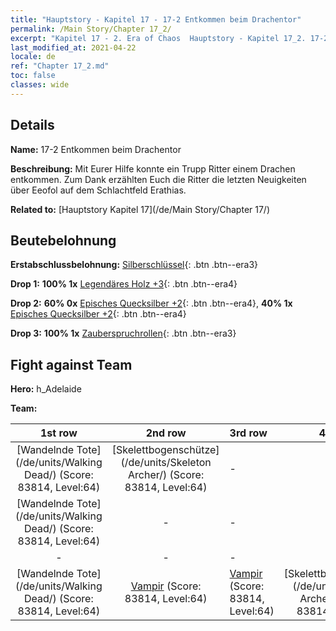 ```yaml
---
title: "Hauptstory - Kapitel 17 - 17-2 Entkommen beim Drachentor"
permalink: /Main Story/Chapter 17_2/
excerpt: "Kapitel 17 - 2. Era of Chaos  Hauptstory - Kapitel 17_2. 17-2 Entkommen beim Drachentor"
last_modified_at: 2021-04-22
locale: de
ref: "Chapter 17_2.md"
toc: false
classes: wide
---
```


## Details

 **Name:** 17-2 Entkommen beim Drachentor

 **Beschreibung:** Mit Eurer Hilfe konnte ein Trupp Ritter einem Drachen entkommen. Zum Dank erzählten Euch die Ritter die letzten Neuigkeiten über Eeofol auf dem Schlachtfeld Erathias.

 **Related to:** [Hauptstory Kapitel 17](/de/Main Story/Chapter 17/)

## Beutebelohnung

 **Erstabschlussbelohnung:** [Silberschlüssel](/ItemsDE/con_693/){: .btn .btn--era3}

 **Drop 1:** **100% 1x** [Legendäres Holz +3](/ItemsDE/mat_55/){: .btn .btn--era4}

 **Drop 2:** **60% 0x** [Episches Quecksilber +2](/ItemsDE/mat_49/){: .btn .btn--era4}, **40% 1x** [Episches Quecksilber +2](/ItemsDE/mat_49/){: .btn .btn--era4}

 **Drop 3:** **100% 1x** [Zauberspruchrollen](/ItemsDE/con_694/){: .btn .btn--era3}


## Fight against Team
 **Hero:** h_Adelaide

 **Team:**


  | 1st row | 2nd row | 3rd row | 4th row |
  |:----:|:----:|:----|:----:|
  | [Wandelnde Tote](/de/units/Walking Dead/) (Score: 83814, Level:64)  | [Skelettbogenschütze](/de/units/Skeleton Archer/) (Score: 83814, Level:64)  | - | - |
  | [Wandelnde Tote](/de/units/Walking Dead/) (Score: 83814, Level:64)  | - | - | - |
  | - | - | - | - |
  | [Wandelnde Tote](/de/units/Walking Dead/) (Score: 83814, Level:64)  | [Vampir](/de/units/Vampire/) (Score: 83814, Level:64)  | [Vampir](/de/units/Vampire/) (Score: 83814, Level:64)  | [Skelettbogenschütze](/de/units/Skeleton Archer/) (Score: 83814, Level:64)  |


